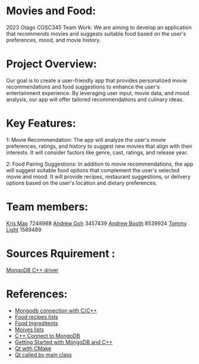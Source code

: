 # Movies and Food:
2023 Otago COSC345 Team Work: We are aiming to develop an application that recommends movies and suggests suitable food based on the user's preferences, mood, and movie history.

# Project Overview:
Our goal is to create a user-friendly app that provides personalized movie recommendations and food suggestions to enhance the user's entertainment experience. By leveraging user input, movie data, and mood analysis, our app will offer tailored recommendations and culinary ideas.

# Key Features:
1: Movie Recommendation: The app will analyze the user's movie preferences, ratings, and history to suggest new movies that align with their interests. It will consider factors like genre, cast, ratings, and release year.

2: Food Pairing Suggestions: In addition to movie recommendations, the app will suggest suitable food options that complement the user's selected movie and mood. It will provide recipes, restaurant suggestions, or delivery options based on the user's location and dietary preferences.

# Team members: 
[Kris Mao](https://github.com/vicmon810) 7248988 
[Andrew Goh](https://github.com/andre2410) 3457439 
[Andrew Booth](https://github.com/boo13103) 8539924 
[Tommy Light](https://github.com/tlite4) 1589489 

# Sources Rquirement : 
[MongoDB C++ driver](https://mongocxx.org/mongocxx-v3/installation/)

# References:
* [Mongodb connection with C/C++](https://www.mongodb.com/docs/drivers/cxx/)
* [Food recipes lists](https://www.kaggle.com/datasets/paultimothymooney/recipenlg/code?resource=download)
* [Food Ingreditents](https://www.kaggle.com/datasets/pes12017000148/food-ingredients-and-recipe-dataset-with-images)
* [Moives lists](https://www.kaggle.com/datasets/rounakbanik/the-movies-dataset)
* [C++ Connect to MongoDB](https://www.google.com/search?sxsrf=AB5stBildVmcn50TbInE3bXgggo5pPk5Lg:1689388570083&q=connecting+mongodb+compass+with+C%2B%2B&tbm=vid&sa=X&ved=2ahUKEwictO3s1o-AAxXpq1YBHRdkDyMQ0pQJegQICxAB#fpstate=ive&vld=cid:1452010a,vid:GKTItIcOb60)
* [Getting Started with MongoDB and C++](https://www.mongodb.com/developer/products/mongodb/getting-started-mongodb-cpp/)
* [Qt with CMake](https://doc.qt.io/qt-6/cmake-get-started.html#building-a-c-console-application)
* [Qt called by main class](https://stackoverflow.com/questions/17450039/qt-c-gui-call-from-another-class)